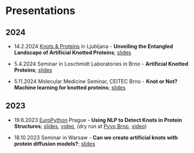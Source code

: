 # Presentations

## 2024

- 14.2.2024 [Knots & Proteins](https://knots.splet.arnes.si/) in Ljubljana - **Unveiling the Entangled Landscape of Artificial Knotted Proteins**; [slides](Talks/2024_Artificial_knotted_proteins.pdf)

- 5.4.2024 Seminar in Loschmidt Laboratories in Brno - **Artificial Knotted Proteins**; [slides](Talks/2024_Loschmidt_seminar.pdf)

- 5.11.2024 Molecular Medicine Seminar, CEITEC Brno - **Knot or Not? Machine learning for knotted proteins**; [slides](Talks/2024_MolMed_Knot_or_Not.pdf)


## 2023

- 19.6.2023 [EuroPython](https://ep2023.europython.eu/session/using-nlp-to-detect-knots-in-protein-structures) Prague - **Using NLP to Detect Knots in Protein Structures**; [slides](Talks/2023-Using_NLP_to_detect_knots.pdf), [video](https://youtu.be/epINsTnV1Kw?list=PL8uoeex94UhEGxPOetT3bpg8ibcxflh44&t=21353), (dry run at [Pyvo Brno](https://pyvo.cz/brno-pyvo/2023-06/), [video](https://www.youtube.com/watch?v=jWz0GwO20oA&ab_channel=Pyvo))

- 18.10.2023 Seminar in Warsaw - **Can we create artificial knots with protein diffusion models?**; [slides](Talks/Artificial_knots_with_diffusion_models-Warsaw_seminar.pdf)
